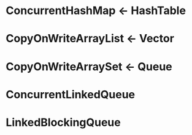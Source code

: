 # ConcurrentHashMap <- HashTable
# CopyOnWriteArrayList <- Vector
# CopyOnWriteArraySet <- Queue
# ConcurrentLinkedQueue
# LinkedBlockingQueue
